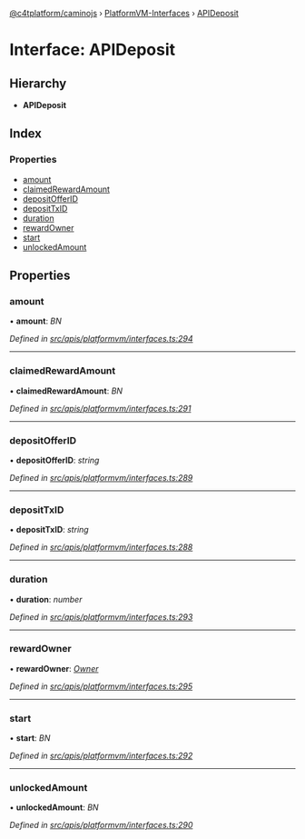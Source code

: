 [@c4tplatform/caminojs](../api.md) › [PlatformVM-Interfaces](../modules/platformvm_interfaces.md) › [APIDeposit](platformvm_interfaces.apideposit.md)

# Interface: APIDeposit

## Hierarchy

* **APIDeposit**

## Index

### Properties

* [amount](platformvm_interfaces.apideposit.md#amount)
* [claimedRewardAmount](platformvm_interfaces.apideposit.md#claimedrewardamount)
* [depositOfferID](platformvm_interfaces.apideposit.md#depositofferid)
* [depositTxID](platformvm_interfaces.apideposit.md#deposittxid)
* [duration](platformvm_interfaces.apideposit.md#duration)
* [rewardOwner](platformvm_interfaces.apideposit.md#rewardowner)
* [start](platformvm_interfaces.apideposit.md#start)
* [unlockedAmount](platformvm_interfaces.apideposit.md#unlockedamount)

## Properties

###  amount

• **amount**: *BN*

*Defined in [src/apis/platformvm/interfaces.ts:294](https://github.com/chain4travel/caminojs/blob/ac57b5af/src/apis/platformvm/interfaces.ts#L294)*

___

###  claimedRewardAmount

• **claimedRewardAmount**: *BN*

*Defined in [src/apis/platformvm/interfaces.ts:291](https://github.com/chain4travel/caminojs/blob/ac57b5af/src/apis/platformvm/interfaces.ts#L291)*

___

###  depositOfferID

• **depositOfferID**: *string*

*Defined in [src/apis/platformvm/interfaces.ts:289](https://github.com/chain4travel/caminojs/blob/ac57b5af/src/apis/platformvm/interfaces.ts#L289)*

___

###  depositTxID

• **depositTxID**: *string*

*Defined in [src/apis/platformvm/interfaces.ts:288](https://github.com/chain4travel/caminojs/blob/ac57b5af/src/apis/platformvm/interfaces.ts#L288)*

___

###  duration

• **duration**: *number*

*Defined in [src/apis/platformvm/interfaces.ts:293](https://github.com/chain4travel/caminojs/blob/ac57b5af/src/apis/platformvm/interfaces.ts#L293)*

___

###  rewardOwner

• **rewardOwner**: *[Owner](platformvm_interfaces.owner.md)*

*Defined in [src/apis/platformvm/interfaces.ts:295](https://github.com/chain4travel/caminojs/blob/ac57b5af/src/apis/platformvm/interfaces.ts#L295)*

___

###  start

• **start**: *BN*

*Defined in [src/apis/platformvm/interfaces.ts:292](https://github.com/chain4travel/caminojs/blob/ac57b5af/src/apis/platformvm/interfaces.ts#L292)*

___

###  unlockedAmount

• **unlockedAmount**: *BN*

*Defined in [src/apis/platformvm/interfaces.ts:290](https://github.com/chain4travel/caminojs/blob/ac57b5af/src/apis/platformvm/interfaces.ts#L290)*
